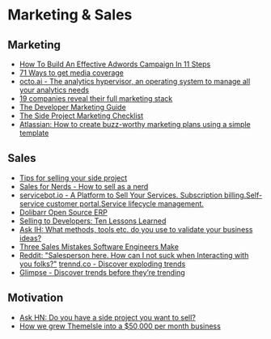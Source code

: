 # Marketing & Sales

## Marketing

- [How To Build An Effective Adwords Campaign In 11 Steps](http://www.backlinkfy.com/news/how-to-build-an-effective-adword-campaign)
- [71 Ways to get media coverage ](http://www.cision.com/us/resources/tip-sheets/71-ways-to-get-media-coverage)
- [octo.ai - The analytics hypervisor, an operating system to manage all your analytics needs](https://github.com/octoai/octo.ai)
- [19 companies reveal their full marketing stack](http://www.growhack.com/2016/07/19-companies-reveal-their-marketing-tools/#.V6Bir3NCTqB)
- [The Developer Marketing Guide](http://devmarketingguide.com/)
- [The Side Project Marketing Checklist](https://www.sideprojectchecklist.com/marketing-checklist/)
- [Atlassian: How to create buzz-worthy marketing plans using a simple template](https://www.atlassian.com/blog/inside-atlassian/how-to-create-marketing-plan-free-template)

## Sales

- [Tips for selling your side project](http://codeandtechno.com/posts/tips-for-selling-your-side-project/)
- [Sales for Nerds - How to sell as a nerd](http://www.salesfornerds.io/)
- [servicebot.io - A Platform to Sell Your Services. Subscription billing.Self-service customer portal.Service lifecycle management.](https://servicebot.io/)
- [Dolibarr Open Source ERP](https://www.dolibarr.org)
- [Selling to Developers: Ten Lessons Learned](https://www.indiehackers.com/@PovilasKorop/97fda7c81f)
- [Ask IH: What methods, tools etc. do you use to validate your business ideas?](https://www.indiehackers.com/forum/post/-KrGzHkGfSuao0WQuOPJ)
- [Three Sales Mistakes Software Engineers Make](https://www.pipelinedb.com/blog/three-sales-mistakes-software-engineers-make)
- [Reddit: "Salesperson here. How can I not suck when Interacting with you folks?"](https://www.reddit.com/r/devops/comments/9hhxaz/salesperson_here_how_can_i_not_suck_when/)
[trennd.co - Discover exploding trends](https://trennd.co)
- [Glimpse - Discover trends before they’re trending](https://meetglimpse.com/)

## Motivation

- [Ask HN: Do you have a side project you want to sell?](https://news.ycombinator.com/item?id=7656154)
- [How we grew ThemeIsle into a $50,000 per month business
](https://medium.com/@hackinglife7/how-we-grew-themeisle-into-a-50-000-per-month-business-3e94ffe2f8e4)
